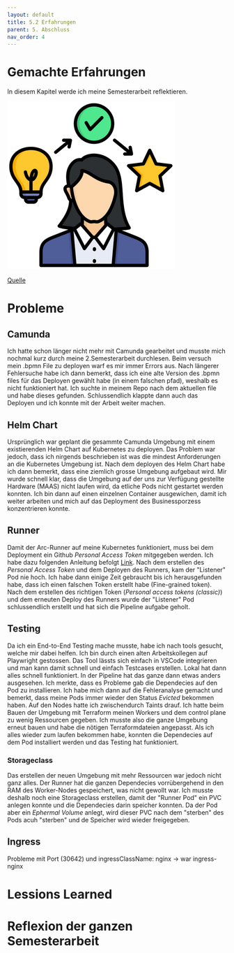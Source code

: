 ```yaml
---
layout: default
title: 5.2 Erfahrungen
parent: 5. Abschluss
nav_order: 4
---
```


# Gemachte Erfahrungen

In diesem Kapitel werde ich meine Semesterarbeit reflektieren.


![Erfahrungen](../../ressources/bilder/rsz_experience.png)

[Quelle](../Quellenverzeichnis/index.md#erfahrungen)

# Probleme

## Camunda

Ich hatte schon länger nicht mehr mit Camunda gearbeitet und musste mich nochmal kurz durch meine 2.Semesterarbeit durchlesen. Beim versuch mein .bpmn File zu deployen warf es mir immer Errors aus. Nach längerer Fehlersuche habe ich dann bemerkt, dass ich eine alte Version des .bpmn files für das Deployen gewählt habe (in einem falschen pfad), weshalb es nicht funktioniert hat. Ich suchte in meinem Repo nach dem aktuellen file und habe dieses gefunden. Schlussendlich klappte dann auch das Deployen und ich konnte mit der Arbeit weiter machen.

## Helm Chart

Ursprünglich war geplant die gesammte Camunda Umgebung mit einem existierenden Helm Chart auf Kubernetes zu deployen. Das Problem war jedoch, dass ich nirgends beschrieben ist was die mindest Anforderungen an die Kubernetes Umgebung ist. Nach dem deployen des Helm Chart habe ich dann bemerkt, dass eine ziemlich grosse Umgebung aufgebaut wird. Mir wurde schnell klar, dass die Umgebung auf der uns zur Verfügung gestellte Hardware (MAAS) nicht laufen wird, da etliche Pods nicht gestartet werden konnten. Ich bin dann auf einen einzelnen Container ausgewichen, damit ich weiter arbeiten und mich auf das Deployment des Businessporzess konzentrieren konnte.

## Runner

Damit der Arc-Runner auf meine Kubernetes funktioniert, muss bei dem Deployment ein Github *Personal Access Token* mitgegeben werden. Ich habe dazu folgenden Anleitung befolgt [Link](https://raw.githubusercontent.com/pstark-code/kubernetes-homelab/refs/heads/main/04-neuer-cluster/resourcen/ingress-controller-with-hostnetwork.yaml). Nach dem erstellen des *Personal Access Token* und dem Deployen des Runners, kam der "Listener" Pod nie hoch. Ich habe dann einige Zeit gebraucht bis ich herausgefunden habe, dass ich einen falschen Token erstellt habe (Fine-grained token). Nach dem erstellen des richtigen Token (*Personal access tokens (classic)*) und dem erneuten Deploy des Runners wurde der "Listener" Pod schlussendlich erstellt und hat sich die Pipeline aufgabe geholt.

## Testing

Da ich ein End-to-End Testing mache musste, habe ich nach tools gesucht, welche mir dabei helfen. Ich bin durch einen alten Arbeitskollegen auf Playwright gestossen. Das Tool lässts sich einfach in VSCode integrieren und man kann damit schnell und einfach Testcases erstellen. Lokal hat dann alles schnell funktioniert. In der Pipeline hat das ganze dann etwas anders ausgesehen. Ich merkte, dass es Probleme gab die Dependecies auf den Pod zu installieren. Ich habe mich dann auf die Fehleranalyse gemacht und bemerkt, dass meine Pods immer wieder den Status *Evicted* bekommen haben. Auf den Nodes hatte ich zwischendurch Taints drauf. Ich hatte beim Bauen der Umgebung mit Terraform meinen Workers und dem control plane zu wenig Ressourcen gegeben. Ich musste also die ganze Umgebung erneut bauen und habe die nötigen Terraformdateien angepasst. Als ich alles wieder zum laufen bekommen habe, konnten die Dependecies auf dem Pod installiert werden und das Testing hat funktioniert.

### Storageclass

Das erstellen der neuen Umgebung mit mehr Ressourcen war jedoch nicht ganz alles. Der Runner hat die ganzen Dependecies vorrübergehend in den RAM des Worker-Nodes gespeichert, was nicht gewollt war. Ich musste deshalb noch eine Storageclass erstellen, damit der "Runner Pod" ein PVC anlegen konnte und die Dependecies darin speicher konnten. Da der Pod aber ein *Ephermal Volume* anlegt, wird dieser PVC nach dem "sterben" des Pods acuh "sterben" und de Speicher wird wieder freigegeben.

## Ingress

Probleme mit Port (30642) und ingressClassName: nginx -> war ingress-nginx

# Lessions Learned



# Reflexion der ganzen Semesterarbeit

